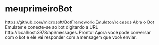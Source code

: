 # meuprimeiroBot
https://github.com/microsoft/BotFramework-Emulator/releases  Abra o Bot Emulator e conecte-se ao bot digitando a URL http://localhost:3978/api/messages.  Pronto! Agora você pode conversar com o bot e ele vai responder com a mensagem que você enviar.
